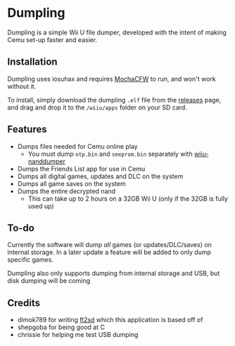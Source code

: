 # Dumpling

Dumpling is a simple Wii U file dumper, developed with the intent of making Cemu set-up faster and easier.

## Installation

Dumpling uses iosuhax and requires [MochaCFW](https://gbatemp.net/threads/mocha-cfw-the-sweet-chocolate-to-your-latte.452940/) to run, and won't work without it.

To install, simply download the dumpling `.elf` file from the [releases](https://github.com/emiyl/dumpling/releases/latest) page, and drag and drop it to the `/wiiu/apps` folder on your SD card.

## Features

- Dumps files needed for Cemu online play
  - You must dump `otp.bin` and `seeprom.bin` separately with [wiiu-nanddumper](https://github.com/koolkdev/wiiu-nanddumper)
- Dumps the Friends List app for use in Cemu
- Dumps all digital games, updates and DLC on the system
- Dumps all game saves on the system
- Dumps the entire decrypted nand
  - This can take up to 2 hours on a 32GB Wii U (only if the 32GB is fully used up)
  
## To-do

Currently the software will dump _all_ games (or updates/DLC/saves) on internal storage. In a later update a feature will be added to only dump specific games.

Dumpling also only supports dumping from internal storage and USB, but disk dumping will be coming

## Credits

- dimok789 for writing [ft2sd](https://github.com/dimok789/ft2sd/) which this application is based off of
- shepgoba for being good at C
- chrissie for helping me test USB dumping
